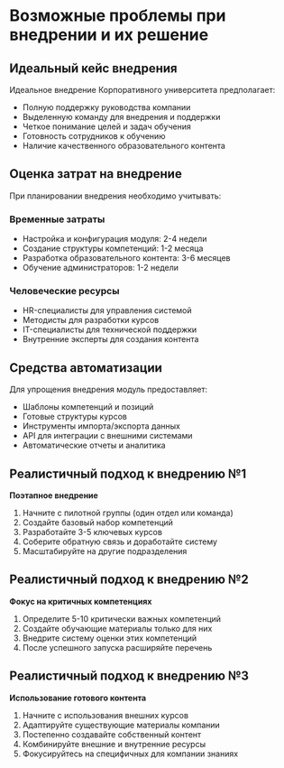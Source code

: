 # Возможные проблемы при внедрении и их решение

## Идеальный кейс внедрения

Идеальное внедрение Корпоративного университета предполагает:

- Полную поддержку руководства компании
- Выделенную команду для внедрения и поддержки
- Четкое понимание целей и задач обучения
- Готовность сотрудников к обучению
- Наличие качественного образовательного контента

## Оценка затрат на внедрение

При планировании внедрения необходимо учитывать:

### Временные затраты
- Настройка и конфигурация модуля: 2-4 недели
- Создание структуры компетенций: 1-2 месяца
- Разработка образовательного контента: 3-6 месяцев
- Обучение администраторов: 1-2 недели

### Человеческие ресурсы
- HR-специалисты для управления системой
- Методисты для разработки курсов
- IT-специалисты для технической поддержки
- Внутренние эксперты для создания контента

## Средства автоматизации

Для упрощения внедрения модуль предоставляет:

- Шаблоны компетенций и позиций
- Готовые структуры курсов
- Инструменты импорта/экспорта данных
- API для интеграции с внешними системами
- Автоматические отчеты и аналитика

## Реалистичный подход к внедрению №1

**Поэтапное внедрение**

1. Начните с пилотной группы (один отдел или команда)
2. Создайте базовый набор компетенций
3. Разработайте 3-5 ключевых курсов
4. Соберите обратную связь и доработайте систему
5. Масштабируйте на другие подразделения

## Реалистичный подход к внедрению №2

**Фокус на критичных компетенциях**

1. Определите 5-10 критически важных компетенций
2. Создайте обучающие материалы только для них
3. Внедрите систему оценки этих компетенций
4. После успешного запуска расширяйте перечень

## Реалистичный подход к внедрению №3

**Использование готового контента**

1. Начните с использования внешних курсов
2. Адаптируйте существующие материалы компании
3. Постепенно создавайте собственный контент
4. Комбинируйте внешние и внутренние ресурсы
5. Фокусируйтесь на специфичных для компании знаниях 